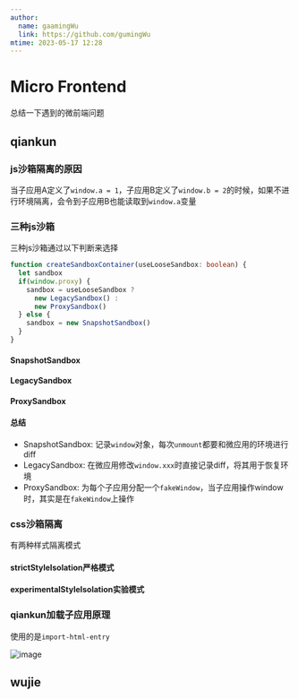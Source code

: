 ```yaml
---
author:
  name: gaamingWu
  link: https://github.com/gumingWu
mtime: 2023-05-17 12:28
---
```


# Micro Frontend

总结一下遇到的微前端问题

## qiankun

### js沙箱隔离的原因

当子应用A定义了`window.a = 1`，子应用B定义了`window.b = 2`的时候，如果不进行环境隔离，会令到子应用B也能读取到`window.a`变量

### 三种js沙箱

三种js沙箱通过以下判断来选择

```ts
function createSandboxContainer(useLooseSandbox: boolean) {
  let sandbox
  if(window.proxy) {
    sandbox = useLooseSandbox ? 
      new LegacySandbox() :
      new ProxySandbox()
  } else {
    sandbox = new SnapshotSandbox()
  }
}
```

#### SnapshotSandbox

#### LegacySandbox

#### ProxySandbox

#### 总结

- SnapshotSandbox: 记录`window`对象，每次`unmount`都要和微应用的环境进行diff
- LegacySandbox: 在微应用修改`window.xxx`时直接记录diff，将其用于恢复环境
- ProxySandbox: 为每个子应用分配一个`fakeWindow`，当子应用操作window时，其实是在`fakeWindow`上操作

### css沙箱隔离

有两种样式隔离模式

#### strictStyleIsolation严格模式

#### experimentalStyleIsolation实验模式

### qiankun加载子应用原理

使用的是`import-html-entry`

![image](https://p3-juejin.byteimg.com/tos-cn-i-k3u1fbpfcp/3765c018dbbc4a118ddc65720c9eb9a7~tplv-k3u1fbpfcp-zoom-in-crop-mark:1512:0:0:0.awebp)

## wujie
